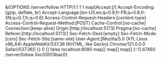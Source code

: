 
&{OPTIONS /server/follow HTTP/1.1 1 1 map[Accept:[*/*] Accept-Encoding:[gzip, deflate, br] Accept-Language:[en-US,en;q=0.9,fr-FR;q=0.8,fr-SN;q=0.7,fr;q=0.6] Access-Control-Request-Headers:[content-type] Access-Control-Request-Method:[POST] Cache-Control:[no-cache] Connection:[keep-alive] Origin:[http://localhost:5173] Pragma:[no-cache] Referer:[http://localhost:5173/] Sec-Fetch-Dest:[empty] Sec-Fetch-Mode:[cors] Sec-Fetch-Site:[same-site] User-Agent:[Mozilla/5.0 (X11; Linux x86_64) AppleWebKit/537.36 (KHTML, like Gecko) Chrome/121.0.0.0 Safari/537.36]] {} <nil> 0 [] false localhost:8080 map[] map[] <nil> map[] [::1]:47460 /server/follow <nil> <nil> <nil> 0xc00013bac0} 
